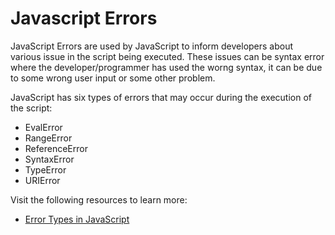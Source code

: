 # Javascript Errors

JavaScript Errors are used by JavaScript to inform developers about various issue in the script being executed. These issues can be syntax error where the developer/programmer has used the worng syntax, it can be due to some wrong user input or some other problem.

JavaScript has six types of errors that may occur during the execution of the script:

* EvalError
* RangeError
* ReferenceError
* SyntaxError
* TypeError
* URIError

Visit the following resources to learn more:

- [Error Types in JavaScript](https://blog.bitsrc.io/types-of-native-errors-in-javascript-you-must-know-b8238d40e492)
